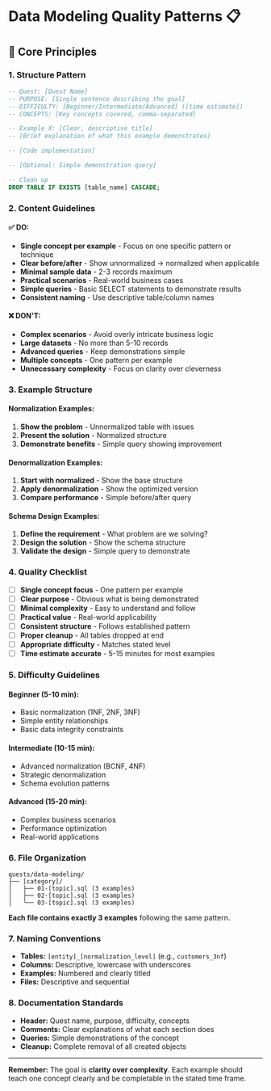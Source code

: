 # Data Modeling Quality Patterns 📋

## 🎯 **Core Principles**

### **1. Structure Pattern**
```sql
-- Quest: [Quest Name]
-- PURPOSE: [Single sentence describing the goal]
-- DIFFICULTY: [Beginner/Intermediate/Advanced] ([time estimate])
-- CONCEPTS: [Key concepts covered, comma-separated]

-- Example X: [Clear, descriptive title]
-- [Brief explanation of what this example demonstrates]

-- [Code implementation]

-- [Optional: Simple demonstration query]

-- Clean up
DROP TABLE IF EXISTS [table_name] CASCADE;
```

### **2. Content Guidelines**

#### **✅ DO:**
- **Single concept per example** - Focus on one specific pattern or technique
- **Clear before/after** - Show unnormalized → normalized when applicable
- **Minimal sample data** - 2-3 records maximum
- **Practical scenarios** - Real-world business cases
- **Simple queries** - Basic SELECT statements to demonstrate results
- **Consistent naming** - Use descriptive table/column names

#### **❌ DON'T:**
- **Complex scenarios** - Avoid overly intricate business logic
- **Large datasets** - No more than 5-10 records
- **Advanced queries** - Keep demonstrations simple
- **Multiple concepts** - One pattern per example
- **Unnecessary complexity** - Focus on clarity over cleverness

### **3. Example Structure**

#### **Normalization Examples:**
1. **Show the problem** - Unnormalized table with issues
2. **Present the solution** - Normalized structure
3. **Demonstrate benefits** - Simple query showing improvement

#### **Denormalization Examples:**
1. **Start with normalized** - Show the base structure
2. **Apply denormalization** - Show the optimized version
3. **Compare performance** - Simple before/after query

#### **Schema Design Examples:**
1. **Define the requirement** - What problem are we solving?
2. **Design the solution** - Show the schema structure
3. **Validate the design** - Simple query to demonstrate

### **4. Quality Checklist**

- [ ] **Single concept focus** - One pattern per example
- [ ] **Clear purpose** - Obvious what is being demonstrated
- [ ] **Minimal complexity** - Easy to understand and follow
- [ ] **Practical value** - Real-world applicability
- [ ] **Consistent structure** - Follows established pattern
- [ ] **Proper cleanup** - All tables dropped at end
- [ ] **Appropriate difficulty** - Matches stated level
- [ ] **Time estimate accurate** - 5-15 minutes for most examples

### **5. Difficulty Guidelines**

#### **Beginner (5-10 min):**
- Basic normalization (1NF, 2NF, 3NF)
- Simple entity relationships
- Basic data integrity constraints

#### **Intermediate (10-15 min):**
- Advanced normalization (BCNF, 4NF)
- Strategic denormalization
- Schema evolution patterns

#### **Advanced (15-20 min):**
- Complex business scenarios
- Performance optimization
- Real-world applications

### **6. File Organization**

```
quests/data-modeling/
├── [category]/
│   ├── 01-[topic].sql (3 examples)
│   ├── 02-[topic].sql (3 examples)
│   └── 03-[topic].sql (3 examples)
```

**Each file contains exactly 3 examples** following the same pattern.

### **7. Naming Conventions**

- **Tables:** `[entity]_[normalization_level]` (e.g., `customers_3nf`)
- **Columns:** Descriptive, lowercase with underscores
- **Examples:** Numbered and clearly titled
- **Files:** Descriptive and sequential

### **8. Documentation Standards**

- **Header:** Quest name, purpose, difficulty, concepts
- **Comments:** Clear explanations of what each section does
- **Queries:** Simple demonstrations of the concept
- **Cleanup:** Complete removal of all created objects

---

**Remember:** The goal is **clarity over complexity**. Each example should teach one concept clearly and be completable in the stated time frame. 
